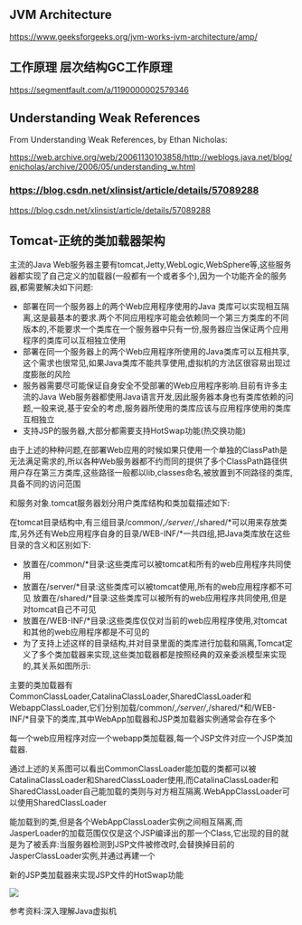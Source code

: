 
## JVM Architecture
https://www.geeksforgeeks.org/jvm-works-jvm-architecture/amp/

## 工作原理 层次结构GC工作原理
https://segmentfault.com/a/1190000002579346

## Understanding Weak References

From Understanding Weak References, by Ethan Nicholas:

https://web.archive.org/web/20061130103858/http://weblogs.java.net/blog/enicholas/archive/2006/05/understanding_w.html


### https://blog.csdn.net/xlinsist/article/details/57089288

https://blog.csdn.net/xlinsist/article/details/57089288




## Tomcat-正统的类加载器架构

主流的Java Web服务器主要有tomcat,Jetty,WebLogic,WebSphere等,这些服务器都实现了自己定义的加载器(一般都有一个或者多个),因为一个功能齐全的服务器,都需要解决如下问题:

 - 部署在同一个服务器上的两个Web应用程序使用的Java 类库可以实现相互隔离,这是最基本的要求.两个不同应用程序可能会依赖同一个第三方类库的不同版本的,不能要求一个类库在一个服务器中只有一份,服务器应当保证两个应用程序的类库可以互相独立使用
 - 部署在同一个服务器上的两个Web应用程序所使用的Java类库可以互相共享,这个需求也很常见,如果Java类库不能共享使用,虚拟机的方法区很容易出现过度膨胀的风险
 - 服务器需要尽可能保证自身安全不受部署的Web应用程序影响.目前有许多主流的Java Web服务器都使用Java语言开发,因此服务器本身也有类库依赖的问题,一般来说,基于安全的考虑,服务器所使用的类库应该与应用程序使用的类库互相独立
 - 支持JSP的服务器,大部分都需要支持HotSwap功能(热交换功能)

由于上述的种种问题,在部署Web应用的时候如果只使用一个单独的ClassPath是无法满足需求的,所以各种Web服务器都不约而同的提供了多个ClassPath路径供用户存在第三方类库,这些路径一般都以lib,classes命名,被放置到不同路径的类库,具备不同的访问范围

和服务对象.tomcat服务器划分用户类库结构和类加载描述如下:

在tomcat目录结构中,有三组目录/common/*,/server/*,/shared/*可以用来存放类库,另外还有Web应用程序自身的目录/WEB-INF/*一共四组,把Java类库放在这些目录的含义和区别如下:

 - 放置在/common/*目录:这些类库可以被tomcat和所有的web应用程序共同使用
 - 放置在/server/*目录:这些类库可以被tomcat使用,所有的web应用程序都不可见
  放置在/shared/*目录:这些类库可以被所有的web应用程序共同使用,但是对tomcat自己不可见
 - 放置在/WEB-INF/*目录:这些类库仅仅对当前的web应用程序使用,对tomcat和其他的web应用程序都是不可见的
 - 为了支持上述这样的目录结构,并对目录里面的类库进行加载和隔离,Tomcat定义了多个类加载器来实现,这些类加载器都是按照经典的双亲委派模型来实现的,其关系如图所示:



主要的类加载器有CommonClassLoader,CatalinaClassLoader,SharedClassLoader和WebappClassLoader,它们分别加载/common/*,/server/*,/shared/*和/WEB-INF/*目录下的类库,其中WebApp加载器和JSP类加载器实例通常会存在多个

每一个web应用程序对应一个webapp类加载器,每一个JSP文件对应一个JSP类加载器.


通过上述的关系图可以看出CommonClassLoader能加载的类都可以被CatalinaClassLoader和SharedClassLoader使用,而CatalinaClassLoader和SharedClassLoader自己能加载的类则与对方相互隔离.WebAppClassLoader可以使用SharedClassLoader

能加载到的类,但是各个WebAppClassLoader实例之间相互隔离,而JasperLoader的加载范围仅仅是这个JSP编译出的那一个Class,它出现的目的就是为了被丢弃:当服务器检测到JSP文件被修改时,会替换掉目前的JasperClassLoader实例,并通过再建一个

新的JSP类加载器来实现JSP文件的HotSwap功能

![](https://images2018.cnblogs.com/blog/137084/201805/137084-20180526104342525-959933190.png)

参考资料:深入理解Java虚拟机
